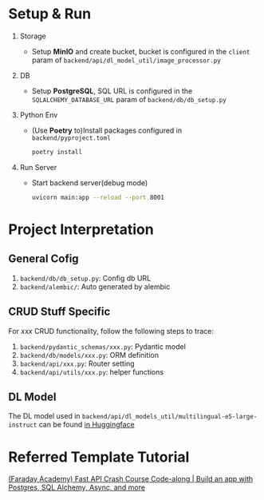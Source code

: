 # Setup & Run

1. Storage
    - Setup **MinIO** and create bucket, bucket is configured in the `client` param of `backend/api/dl_model_util/image_processor.py`

2. DB
    - Setup **PostgreSQL**, SQL URL is configured in the `SQLALCHEMY_DATABASE_URL` param of `backend/db/db_setup.py`

3. Python Env
    - (Use **Poetry** to)Install packages configured in `backend/pyproject.toml`
        ```sh
        poetry install
        ```

4. Run Server
    - Start backend server(debug mode)
        ```sh
        uvicorn main:app --reload --port 8001
        ```

# Project Interpretation

## General Cofig

1. `backend/db/db_setup.py`: Config db URL
2. `backend/alembic/`: Auto generated by alembic

## CRUD Stuff Specific

For *xxx* CRUD functionality, follow the following steps to trace:

1. `backend/pydantic_schemas/xxx.py`: Pydantic model
2. `backend/db/models/xxx.py`: ORM definition
3. `backend/api/xxx.py`: Router setting
4. `backend/api/utils/xxx.py`: helper functions

## DL Model

The DL model used in `backend/api/dl_models_util/multilingual-e5-large-instruct` can be found [in Huggingface](https://huggingface.co/intfloat/multilingual-e5-large-instruct)

# Referred Template Tutorial

[(Faraday Academy) Fast API Crash Course Code-along | Build an app with Postgres, SQL Alchemy, Async, and more](https://www.youtube.com/watch?v=gQTRsZpR7Gw)
